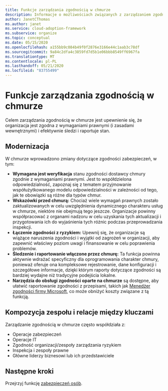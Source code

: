 ```yaml
---
title: Funkcje zarządzania zgodnością w chmurze
description: Informacje o możliwościach związanych z zarządzaniem zgodnością w chmurze.
author: JanetCThomas
ms.author: janet
ms.service: cloud-adoption-framework
ms.subservice: organize
ms.topic: conceptual
ms.date: 05/15/2020
ms.openlocfilehash: a155bb9c084b49f0f2876e3166e44c1aab3c78df
ms.sourcegitcommit: 9a84c2dfa4c3859fd7d5b1e06bbb8549ff6967fa
ms.translationtype: MT
ms.contentlocale: pl-PL
ms.lasthandoff: 05/21/2020
ms.locfileid: "83755499"
---
```

# <a name="cloud-security-compliance-management-functions"></a>Funkcje zarządzania zgodnością w chmurze

Celem zarządzania zgodnością w chmurze jest upewnienie się, że organizacja jest zgodna z wymaganiami prawnymi (i zasadami wewnętrznymi) i efektywnie śledzi i raportuje stan.

## <a name="modernization"></a>Modernizacja

W chmurze wprowadzono zmiany dotyczące zgodności zabezpieczeń, w tym:

- **Wymagana jest weryfikacja** stanu zgodności dostawcy chmury zgodnie z wymaganiami prawnymi. Jest to współdzielona odpowiedzialność, zapoznaj się z tematem przyjmowanie współużytkowanego modelu odpowiedzialności w zależności od tego, jak te obowiązki są różne dla typów chmur.
- **Wskazówki przed chmurą:** Chociaż wiele wymagań prawnych zostało zaktualizowanych w celu uwzględnienia dynamicznego charakteru usług w chmurze, niektóre nie obejmują tego jeszcze. Organizacje powinny współpracować z organami nadzoru w celu uzyskania tych aktualizacji i przygotowania ich do wyjaśnienia tych różnic podczas przeprowadzania inspekcji.
- **Łączenie zgodności z ryzykiem:** Upewnij się, że organizacje są wiążące naruszenia zgodności i wyjątki od zagrożeń w organizacji, aby zapewnić właściwy poziom uwagi i finansowanie w celu poprawienia problemów.
- **Śledzenie i raportowanie włączone przez chmurę:** Ta funkcja powinna aktywnie wdrażać specyficzny dla oprogramowania charakter chmury, ponieważ oferuje ona kompleksowe rejestrowanie, dane konfiguracji i szczegółowe informacje, dzięki którym raporty dotyczące zgodności są bardziej wydajne niż tradycyjne podejścia lokalne.
- **Narzędzia do obsługi zgodności oparte na chmurze** są dostępne, aby ułatwić raportowanie zgodności z przepisami, takich jak [Menedżer zgodności firmy Microsoft](https://docs.microsoft.com/microsoft-365/compliance/compliance-manager-overview), co może obniżyć koszty związane z tą funkcją.

## <a name="team-composition-and-key-relationships"></a>Kompozycja zespołu i relacje między kluczami

Zarządzanie zgodnością w chmurze często współdziała z:

- Operacje zabezpieczeń
- Operacje IT
- Zgodność organizacji/zespoły zarządzania ryzykiem
- Inspekcja i zespoły prawne
- Główne liderzy biznesowi lub ich przedstawiciele

## <a name="next-steps"></a>Następne kroki

Przejrzyj funkcję [zabezpieczeń osób](./cloud-security-people.md).
